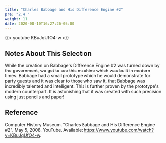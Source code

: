 ```yaml
---
title: "Charles Babbage and His Difference Engine #2"
pre: "2.4 "
weight: 11
date: 2020-08-10T16:27:26-05:00
---
```


{{< youtube KBuJqUfO4-w >}}

## Notes About This Selection

While the creation on Babbage's Difference Engine #2 was turned down by the government, we get to see this machine which was built in modern times. Babbage had a small prototype which he would demonstrate for party guests and it was clear to those who saw it, that Babbage was incredibly talented and intelligent. This is further proven by the prototype's modern counterpart. It is astonishing that it was created with such precision using just pencils and paper!

## Reference

Computer History Museum. "Charles Babbage and His Difference Engine #2". May 5, 2008. YouTube. Available: https://www.youtube.com/watch?v=KBuJqUfO4-w. 